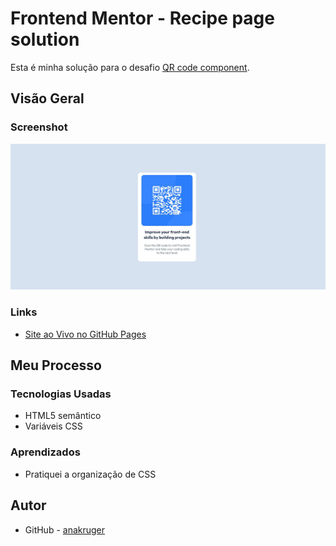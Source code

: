 # Frontend Mentor - Recipe page solution

Esta é minha solução para o desafio [QR code component](https://github.com/Anackv/Frontend-mentor-QR-code-component).

## Visão Geral

### Screenshot

![](/images/screenshot.jpg)

### Links

- [Site ao Vivo no GitHub Pages](https://anackv.github.io/Frontend-mentor-QR-code-component/)

## Meu Processo

### Tecnologias Usadas

- HTML5 semântico
- Variáveis CSS

### Aprendizados


- Pratiquei a organização de CSS 


## Autor

- GitHub - [anakruger](https://github.com/Anackv)
